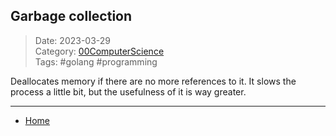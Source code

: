 ## Garbage collection
 
>Date: 2023-03-29  
>Category: [00ComputerScience](links/00ComputerScience.md)  
>Tags: #golang #programming  

Deallocates memory if there are no more references to it.
It slows the process a little bit, but the usefulness of it is way greater. 

---
- [Home](https://heartthymes.github.io)